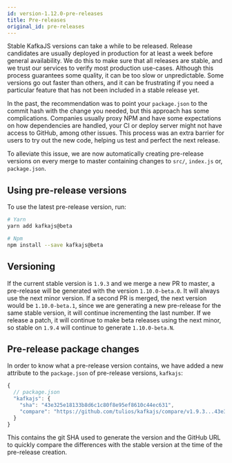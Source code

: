 ```yaml
---
id: version-1.12.0-pre-releases
title: Pre-releases
original_id: pre-releases
---
```


Stable KafkaJS versions can take a while to be released. Release candidates are usually deployed in production for at least a week before general availability. We do this to make sure that all releases are stable, and we trust our services to verify most production use-cases. Although this process guarantees some quality, it can be too slow or unpredictable. Some versions go out faster than others, and it can be frustrating if you need a particular feature that has not been included in a stable release yet.

In the past, the recommendation was to point your `package.json` to the commit hash with the change you needed, but this approach has some complications. Companies usually proxy NPM and have some expectations on how dependencies are handled, your CI or deploy server might not have access to GitHub, among other issues. This process was an extra barrier for users to try out the new code, helping us test and perfect the next release.

To alleviate this issue, we are now automatically creating pre-release versions on every merge to master containing changes to `src/`, `index.js` or, `package.json`.

## Using pre-release versions

To use the latest pre-release version, run:

```sh
# Yarn
yarn add kafkajs@beta

# Npm
npm install --save kafkajs@beta
```

## Versioning

If the current stable version is `1.9.3` and we merge a new PR to master, a pre-release will be generated with the version `1.10.0-beta.0`. It will always use the next minor version. If a second PR is merged, the next version would be `1.10.0-beta.1`, since we are generating a new pre-release for the same stable version, it will continue incrementing the last number. If we release a patch, it will continue to make beta releases using the next minor, so stable on `1.9.4` will continue to generate `1.10.0-beta.N`.

## Pre-release package changes

In order to know what a pre-release version contains, we have added a new attribute to the `package.json` of pre-release versions, `kafkajs`:

```javascript
{
  // package.json
  "kafkajs": {
    "sha": "43e325e18133b8d6c1c80f8e95ef8610c44ec631",
    "compare": "https://github.com/tulios/kafkajs/compare/v1.9.3...43e325e18133b8d6c1c80f8e95ef8610c44ec631"
  }
}
```

This contains the git SHA used to generate the version and the GitHub URL to quickly compare the differences with the stable version at the time of the pre-release creation.
